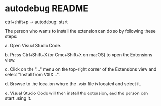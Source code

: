 # autodebug README

ctrl+shift+p -> autodebug: start

The person who wants to install the extension can do so by following these steps:

a. Open Visual Studio Code.

b. Press Ctrl+Shift+X (or Cmd+Shift+X on macOS) to open the Extensions view.

c. Click on the "..." menu on the top-right corner of the Extensions view and select "Install from VSIX...".

d. Browse to the location where the .vsix file is located and select it.

e. Visual Studio Code will then install the extension, and the person can start using it.